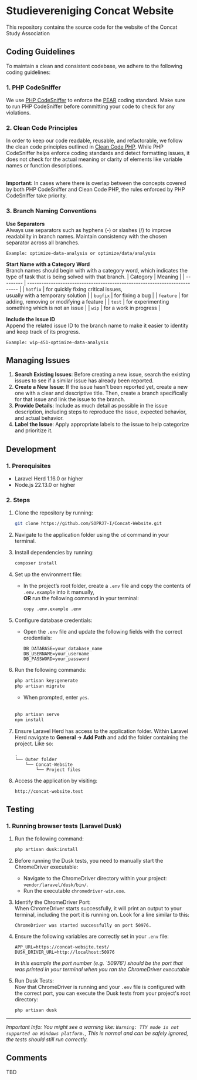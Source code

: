 # Studievereniging Concat Website
This repository contains the source code for the website of the Concat Study Association

## Coding Guidelines
To maintain a clean and consistent codebase, we adhere to the following coding guidelines:

### 1. PHP CodeSniffer
We use [PHP CodeSniffer](https://github.com/PHPCSStandards/PHP_CodeSniffer/) to enforce the [PEAR](https://pear.php.net/manual/en/standards.php) coding standard. Make sure to run PHP CodeSniffer before committing your code to check for any violations.

### 2. Clean Code Principles
In order to keep our code readable, reusable, and refactorable, we follow the clean code principles outlined in [Clean Code PHP](https://github.com/piotrplenik/clean-code-php). While PHP CodeSniffer helps enforce coding standards and detect formatting issues, it does not check for the actual meaning or clarity of elements like variable names or function descriptions. 

</br> **Important:** In cases where there is overlap between the concepts covered by both PHP CodeSniffer and Clean Code PHP, the rules enforced by PHP CodeSniffer take priority.

### 3. Branch Naming Conventions
**Use Separators** <br/>
Always use separators such as hyphens (-) or slashes (/) to improve readability in branch names. Maintain consistency with the chosen separator across all branches.

    Example: optimize-data-analysis or optimize/data/analysis

**Start Name with a Category Word** </br>
Branch names should begin with with a category word, which indicates the type of task that is being solved with that branch.
| Category  | Meaning                                                                    |
| --------- | -------------------------------------------------------------------------- |
| `hotfix`  | for quickly fixing critical issues,  <br>usually with a temporary solution |
| `bugfix`  | for fixing a bug                                                           |
| `feature` | for adding, removing or modifying a feature                                |
| `test`    | for experimenting something which is not an issue                          |
| `wip`     | for a work in progress                                                     |

**Include the Issue ID** </br>
Append the related issue ID to the branch name to make it easier to identity and keep track of its progress.

    Example: wip-451-optimize-data-analysis

## Managing Issues
1. **Search Existing Issues**: Before creating a new issue, search the existing issues to see if a similar issue has already been reported.
2. **Create a New Issue**: If the issue hasn't been reported yet, create a new one with a clear and descriptive title. Then, create a branch specifically for that issue and link the issue to the branch.
3. **Provide Details**: Include as much detail as possible in the issue description, including steps to reproduce the issue, expected behavior, and actual behavior.
4. **Label the Issue**: Apply appropriate labels to the issue to help categorize and prioritize it.

## Development
### 1. Prerequisites
- Laravel Herd 1.16.0 or higher
- Node.js 22.13.0 or higher

### 2. Steps
1. Clone the repository by running:  
   ```sh
   git clone https://github.com/SOPRJ7-I/Concat-Website.git
   ```  
2. Navigate to the application folder using the `cd` command in your terminal.  
3. Install dependencies by running:  
   ```sh
   composer install
   ```  
4. Set up the environment file:  
   - In the project’s root folder, create a `.env` file and copy the contents of `.env.example` into it manually,  
     **OR** run the following command in your terminal:  
     ```sh
     copy .env.example .env
     ```  
5. Configure database credentials:  
   - Open the `.env` file and update the following fields with the correct credentials:  
     ```env
     DB_DATABASE=your_database_name
     DB_USERNAME=your_username
     DB_PASSWORD=your_password
     ```  
6. Run the following commands:  
   ```sh
   php artisan key:generate
   php artisan migrate
   ```  
   - When prompted, enter `yes`.
   <br>
   
   ```sh
   php artisan serve
   npm install
   ```  
7. Ensure Laravel Herd has access to the application folder. Within Laravel Herd navigate to **General → Add Path** and add the folder containing the project. Like so:
   ```
   .
   └── Outer folder
       └── Concat-Website
           └── Project files
   ```
9. Access the application by visiting:  
   ```
   http://concat-website.test
   ```
## Testing
### 1. Running browser tests (Laravel Dusk)
1. Run the following command:

   ```sh
   php artisan dusk:install
   ```
2. Before running the Dusk tests, you need to manually start the ChromeDriver executable:
    *   Navigate to the ChromeDriver directory within your project: `vendor/laravel/dusk/bin/`.
    *   Run the executable `chromedriver-win.exe`.

3. Identify the ChromeDriver Port: <br>
    When ChromeDriver starts successfully, it will print an output to your terminal, including the port it is running on. Look for a line similar to this:
    ```
    ChromeDriver was started successfully on port 50976.
    ```
4. Ensure the following variables are correctly set in your `.env` file:
    ```env
    APP_URL=https://concat-website.test/
    DUSK_DRIVER_URL=http://localhost:50976
    ```
    _In this example the port number (e.g. `50976') should be the port that was printed in your terminal when you ran the ChromeDriver executable_
5. Run Dusk Tests: <br>
   Now that ChromeDriver is running and your `.env` file is configured with the correct port, you can execute the Dusk tests from your project's root directory:
    ```sh
    php artisan dusk
    ```
---
_Important Info: You might see a warning like: `Warning: TTY mode is not supported on Windows platform.`, This is normal and can be safely ignored, the tests should still run correctly._

## Comments
TBD
